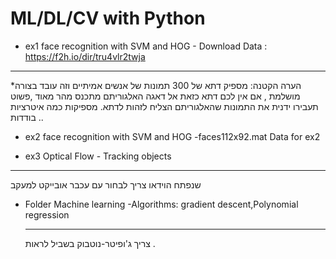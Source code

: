 # ML/DL/CV with Python



* ex1 face recognition with SVM and HOG - Download Data : https://f2h.io/dir/tru4vlr2twja
****
*הערה הקטנה: מספיק דתא של 300 תמונות של אנשים אמיתיים וזה עובד בצורה מושלמת , אם אין לכם דתא כזאת אל דאגה האלגוריתם מתכנס מהר מאוד ,פשוט תעבירו ידנית את התמונות שהאלגוריתם  הצליח לזהות לדתא. 
מספיקות כמה איטרציות בודדות ..  


* ex2 face recognition with SVM and HOG
  -faces112x92.mat Data for ex2 

* ex3 Optical Flow - Tracking objects
****

שנפתח הוידאו צריך לבחור עם עכבר אובייקט למעקב
* Folder Machine learning 
  -Algorithms: gradient descent,Polynomial regression
  ****
  
  צריך ג'ופיטר-נוטבוק בשביל לראות .
